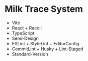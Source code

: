 # Milk Trace System

- Vite
- React + Recoil
- TypeScript
- Semi-Design
- ESLint + StyleLint + EditorConfig
- CommitLint + Husky + Lint-Staged
- Standard-Version
